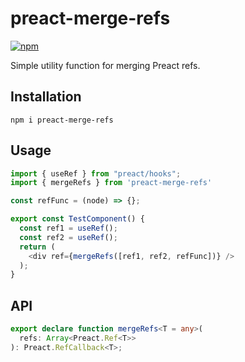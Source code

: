 # preact-merge-refs

[![npm](https://img.shields.io/npm/v/preact-merge-refs.svg)](https://www.npmjs.com/package/preact-merge-refs)

Simple utility function for merging Preact refs.

## Installation

```
npm i preact-merge-refs
```

## Usage

```js
import { useRef } from "preact/hooks";
import { mergeRefs } from 'preact-merge-refs'

const refFunc = (node) => {};

export const TestComponent() {
  const ref1 = useRef();
  const ref2 = useRef();
  return (
    <div ref={mergeRefs([ref1, ref2, refFunc])} />
  );
}
```

## API

```ts
export declare function mergeRefs<T = any>(
  refs: Array<Preact.Ref<T>>
): Preact.RefCallback<T>;
```

